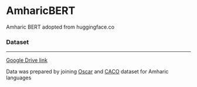 # AmharicBERT
Amharic BERT  adopted from huggingface.co 




### Dataset
---------------------
[Google Drive link](https://drive.google.com/file/d/1F53mvB28gx-ZiNlU1-Y2CtRJYWC6Dg3y/view?usp=sharing)

Data was prepared by joining [Oscar](https://oscar-public.huma-num.fr/shuff-orig/am) and [CACO](https://www.dke.ovgu.de/findke/en/Research/Data+Sets/Contemporary+Amharic+Corpus+%28CACO%29-p-1142.html) dataset for Amharic languages
